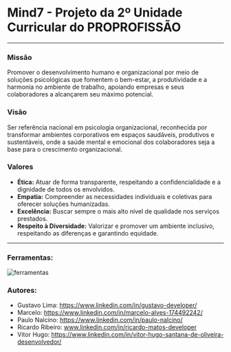 # Mind7 - Projeto da 2º Unidade Curricular do PROPROFISSÃO
---
### **Missão**

Promover o desenvolvimento humano e organizacional por meio de soluções psicológicas que fomentem o bem-estar, a produtividade e a harmonia no ambiente de trabalho, apoiando empresas e seus colaboradores a alcançarem seu máximo potencial.

### **Visão**

Ser referência nacional em psicologia organizacional, reconhecida por transformar ambientes corporativos em espaços saudáveis, produtivos e sustentáveis, onde a saúde mental e emocional dos colaboradores seja a base para o crescimento organizacional.

### **Valores**

- **Ética:** Atuar de forma transparente, respeitando a confidencialidade e a dignidade de todos os envolvidos.
- **Empatia:** Compreender as necessidades individuais e coletivas para oferecer soluções humanizadas.
- **Excelência:** Buscar sempre o mais alto nível de qualidade nos serviços prestados.
- **Respeito à Diversidade:** Valorizar e promover um ambiente inclusivo, respeitando as diferenças e garantindo equidade.
 
 ---
### **Ferramentas:** 


![ferramentas](https://github.com/user-attachments/assets/5b4fd1a8-45a8-45ec-b4cb-1abb3a5c820b)

### **Autores:** 
- Gustavo Lima: https://www.linkedin.com/in/gustavo-developer/
- Marcelo: https://www.linkedin.com/in/marcelo-alves-174492242/
- Paulo Nalcino: https://www.linkedin.com/in/paulo-nalcino/
- Ricardo Ribeiro: www.linkedin.com/in/ricardo-matos-developer
- Vitor Hugo: https://www.linkedin.com/in/vitor-hugo-santana-de-oliveira-desenvolvedor/
